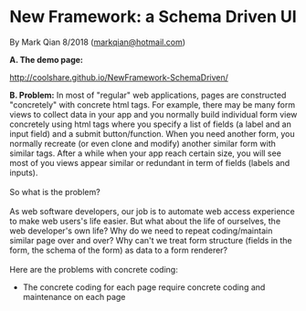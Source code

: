New Framework: a Schema Driven UI
=================================

By Mark Qian 8/2018 (markqian@hotmail.com)

<b>A. The demo page:</b> 

http://coolshare.github.io/NewFramework-SchemaDriven/

<b>B. Problem:</b>
In most of "regular" web applications, pages are constructed "concretely" with concrete html tags. For example, there may be many form views to collect data in your app and you normally build individual form view concretely using html tags where you specify a list of fields (a label and an input field) and a submit button/function. When you need another form, you normally recreate (or even clone and modify) another similar form with similar tags. After a while when your app reach certain size, you will see most of you views appear similar or redundant in term of fields (labels and inputs). <br/><br/>
So what is the problem?<br/><br/>
As web software developers, our job is to automate web access experience to make web users's life easier. But what about the life of ourselves, the web developer's own life? Why do we need to repeat coding/maintain similar page over and over? Why can't we treat form structure (fields in the form, the schema of the form) as data to a form renderer?<br/><br/>
Here are the problems with concrete coding:<br/>
<ul><li>The concrete coding for each page require concrete coding and maintenance on each page
</ul>


